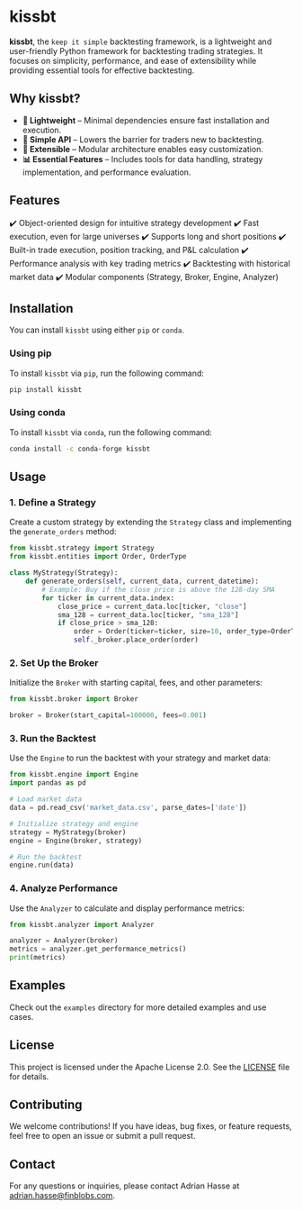 # kissbt

**kissbt**, the `keep it simple` backtesting framework, is a lightweight and user-friendly Python framework for backtesting trading strategies. It focuses on simplicity, performance, and ease of extensibility while providing essential tools for effective backtesting.

## Why kissbt?

- **🚀 Lightweight** – Minimal dependencies ensure fast installation and execution.
- **📖 Simple API** – Lowers the barrier for traders new to backtesting.
- **🔌 Extensible** – Modular architecture enables easy customization.
- **📊 Essential Features** – Includes tools for data handling, strategy implementation, and performance evaluation.

## Features

✔️ Object-oriented design for intuitive strategy development
✔️ Fast execution, even for large universes
✔️ Supports long and short positions
✔️ Built-in trade execution, position tracking, and P&L calculation
✔️ Performance analysis with key trading metrics
✔️ Backtesting with historical market data
✔️ Modular components (Strategy, Broker, Engine, Analyzer)

## Installation

You can install `kissbt` using either `pip` or `conda`.

### Using pip

To install `kissbt` via `pip`, run the following command:

```sh
pip install kissbt
```

### Using conda

To install `kissbt` via `conda`, run the following command:

```sh
conda install -c conda-forge kissbt
```

## Usage

### 1. Define a Strategy

Create a custom strategy by extending the `Strategy` class and implementing the `generate_orders` method:

```python
from kissbt.strategy import Strategy
from kissbt.entities import Order, OrderType

class MyStrategy(Strategy):
    def generate_orders(self, current_data, current_datetime):
        # Example: Buy if the close price is above the 128-day SMA
        for ticker in current_data.index:
            close_price = current_data.loc[ticker, "close"]
            sma_128 = current_data.loc[ticker, "sma_128"]
            if close_price > sma_128:
                order = Order(ticker=ticker, size=10, order_type=OrderType.OPEN)
                self._broker.place_order(order)
```

### 2. Set Up the Broker

Initialize the `Broker` with starting capital, fees, and other parameters:

```python
from kissbt.broker import Broker

broker = Broker(start_capital=100000, fees=0.001)
```

### 3. Run the Backtest

Use the `Engine` to run the backtest with your strategy and market data:

```python
from kissbt.engine import Engine
import pandas as pd

# Load market data
data = pd.read_csv('market_data.csv', parse_dates=['date'])

# Initialize strategy and engine
strategy = MyStrategy(broker)
engine = Engine(broker, strategy)

# Run the backtest
engine.run(data)
```

### 4. Analyze Performance

Use the `Analyzer` to calculate and display performance metrics:

```python
from kissbt.analyzer import Analyzer

analyzer = Analyzer(broker)
metrics = analyzer.get_performance_metrics()
print(metrics)
```

## Examples

Check out the `examples` directory for more detailed examples and use cases.

## License

This project is licensed under the Apache License 2.0. See the [LICENSE](LICENSE) file for details.

## Contributing

We welcome contributions! If you have ideas, bug fixes, or feature requests, feel free to open an issue or submit a pull request.

## Contact

For any questions or inquiries, please contact Adrian Hasse at adrian.hasse@finblobs.com.
